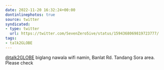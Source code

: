 ```yaml
---
date: 2022-11-20 16:32:24+00:00
dontinlinephotos: true
source: twitter
syndicated:
- type: twitter
  url: https://twitter.com/SevenZero5ive/status/1594368069819723777/
tags:
- talk2GLOBE
---
```


[@talk2GLOBE](https://twitter.com/talk2GLOBE/) biglang nawala wifi namin, Banlat Rd. Tandang Sora area. Please check